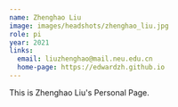 ```yaml
---
name: Zhenghao Liu
image: images/headshots/zhenghao_liu.jpg
role: pi
year: 2021
links:
  email: liuzhenghao@mail.neu.edu.cn
  home-page: https://edwardzh.github.io
---
```


This is Zhenghao Liu's Personal Page.